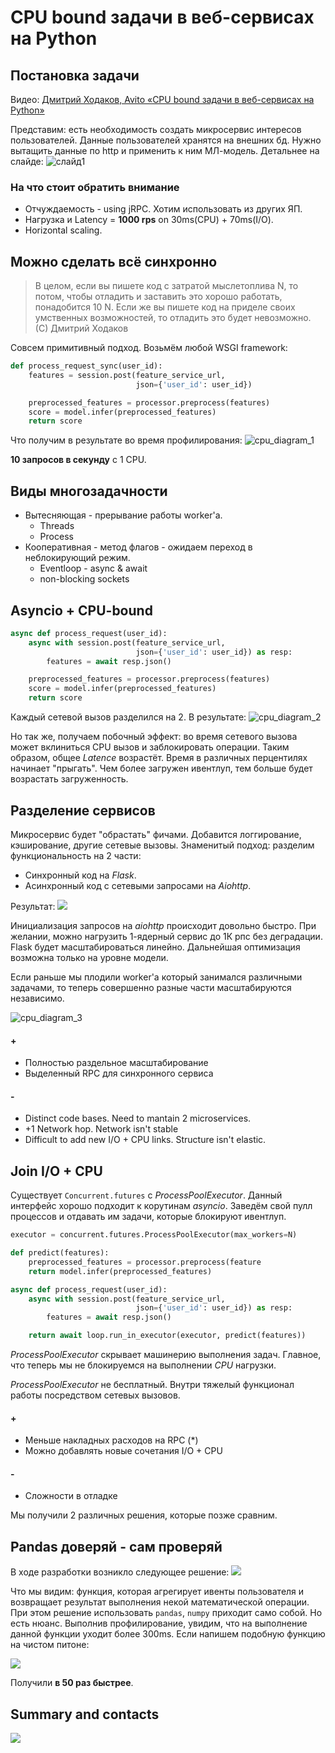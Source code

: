 # CPU bound задачи в веб-сервисах на Python
## Постановка задачи
Видео: [Дмитрий Ходаков, Avito «CPU bound задачи в веб-сервисах на Python»](https://www.youtube.com/watch?v=OmBuXb7P9Ak&list=PLRdS-n5seLRrFxA3PDP0JRz7wRLGJ-xu0&index=6)


Представим: есть необходимость создать микросервис интересов пользователей. Данные пользователей хранятся на внешних бд. Нужно вытащить данные по http и применить к ним МЛ-модель. Детальнее на слайде:
![слайд1](assets/6_cpu_bound_avito-49e11a11.png)

### На что стоит обратить внимание

- Отчуждаемость - using jRPC. Хотим использовать из других ЯП.
- Нагрузка и Latency = **1000 rps** on 30ms(CPU) + 70ms(I/O).
- Horizontal scaling.

## Можно сделать всё синхронно
> В целом, если вы пишете код с затратой мыслетоплива N, то потом, чтобы отладить и заставить это хорошо работать, понадобится 10 N. Если же вы пишете код на приделе своих умственных возможностей, то отладить это будет невозможно. (С) Дмитрий Ходаков

Совсем примитивный подход. Возьмём любой WSGI framework:
``` python
def process_request_sync(user_id):
    features = session.post(feature_service_url,
                            json={'user_id': user_id})

    preprocessed_features = processor.preprocess(features)
    score = model.infer(preprocessed_features)
    return score
```

Что получим в результате во время профилирования:
![cpu_diagram_1](assets/6_cpu_bound_avito-295a416d.png)

**10 запросов в секунду** с 1 CPU.
## Виды многозадачности
- Вытесняющая - прерывание работы worker'a.
    - Threads
    - Process
- Кооперативная - метод флагов - ожидаем переход в неблокирующий режим.
    - Eventloop - async & await
    - non-blocking sockets

## Asyncio + CPU-bound
``` python
async def process_request(user_id):
    async with session.post(feature_service_url,
                            json={'user_id': user_id}) as resp:
        features = await resp.json()

    preprocessed_features = processor.preprocess(features)
    score = model.infer(preprocessed_features)
    return score
```
Каждый сетевой вызов разделился на 2. В результате:
![cpu_diagram_2](assets/6_cpu_bound_avito-5425b317.png)

Но так же, получаем побочный эффект: во время сетевого вызова может вклиниться CPU вызов и заблокировать операции. Таким образом, общее *Latence* возрастёт.
Время в различных перцентилях начинает "прыгать". Чем более загружен ивентлуп, тем больше будет возрастать загруженность.

## Разделение сервисов
Микросервис будет "обрастать" фичами. Добавится логгирование, кэширование, другие сетевые вызовы. Знаменитый подход: разделим функциональность на 2 части:

- Синхронный код на *Flask*.
- Асинхронный код с сетевыми запросами на *Aiohttp*.

Результат:
![](assets/6_cpu_bound_avito-c13cff24.png)

Инициализация запросов на *aiohttp* происходит довольно быстро. При желании, можно нагрузить 1-ядерный сервис до 1К рпс без деградации. Flask будет масштабироваться линейно. Дальнейшая оптимизация возможна только на уровне модели.

Если раньше мы плодили worker'a который занимался различными задачами, то теперь совершенно разные части масштабируются независимо.

![cpu_diagram_3](assets/6_cpu_bound_avito-6ad6ce4a.png)

#### +
- Полностью раздельное масштабирование
- Выделенный RPC для синхронного сервиса

#### -
- Distinct code bases. Need to mantain 2 microservices.
- +1 Network hop. Network isn't stable
- Difficult to add new I/O + CPU links. Structure isn't elastic.

## Join I/O + CPU
Существует ```Concurrent.futures``` с *ProcessPoolExecutor*. Данный интерфейс хорошо подходит к корутинам *asyncio*. Заведём свой пулл процессов и отдавать им задачи, которые блокируют ивентлуп.

``` python
executor = concurrent.futures.ProcessPoolExecutor(max_workers=N)

def predict(features):
    preprocessed_features = processor.preprocess(feature
    return model.infer(preprocessed_features)

async def process_request(user_id):
    async with session.post(feature_service_url,
                            json={'user_id': user_id}) as resp:
        features = await resp.json()

    return await loop.run_in_executor(executor, predict(features))
```

*ProcessPoolExecutor* скрывает машинерию выполнения задач. Главное, что теперь мы не блокируемся на выполнении *CPU* нагрузки.

*ProcessPoolExecutor* не бесплатный. Внутри тяжелый функционал работы посредством сетевых вызовов.

#### +
- Меньше накладных расходов на RPC (*)
- Можно добавлять новые сочетания I/O + CPU
#### -
- Сложности в отладке

Мы получили 2 различных решения, которые позже сравним.

## Pandas доверяй - сам проверяй
В ходе разработки возникло следующее решение:
![](assets/6_cpu_bound_avito-04f8363d.png)

Что мы видим: функция, которая агрегирует ивенты пользователя и возвращает результат выполнения некой математической операции. При этом решение использовать ```pandas```, ```numpy``` приходит само собой. Но есть нюанс. Выполнив профилирование, увидим, что на выполнение данной функции уходит более 300ms. Если напишем подобную функцию на чистом питоне:

![](assets/6_cpu_bound_avito-4fc912b3.png)

Получили **в 50 раз быстрее**.

## Summary and contacts

![](assets/6_cpu_bound_avito-79168b20.png)
